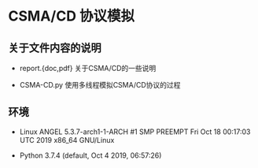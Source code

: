 # CSMA/CD 协议模拟

## 关于文件内容的说明

- report.{doc,pdf}
  关于CSMA/CD的一些说明

- CSMA-CD.py
  使用多线程模拟CSMA/CD协议的过程

## 环境

- Linux ANGEL 5.3.7-arch1-1-ARCH #1 SMP PREEMPT Fri Oct 18 00:17:03 UTC 2019 x86\_64 GNU/Linux

- Python 3.7.4 (default, Oct  4 2019, 06:57:26)


